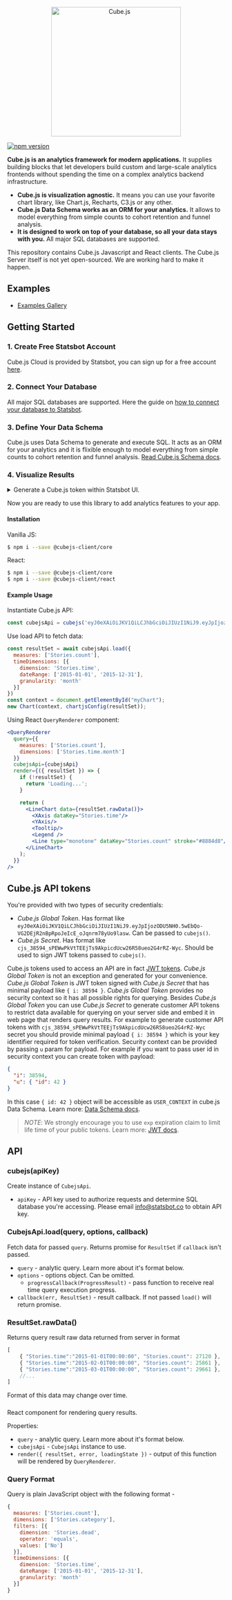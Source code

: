 
<p align="center"><a href="https://www.statsbot.co"><img src="https://i.imgur.com/zYHXm4o.png" alt="Cube.js" width="300px"></a></p>

[![npm version](https://badge.fury.io/js/%40cubejs-client%2Fcore.svg)](https://badge.fury.io/js/%40cubejs-client%2Fcore)

__Cube.js is an analytics framework for modern applications.__ It supplies building blocks that let developers build custom and large-scale analytics frontends without spending the time on a complex analytics backend infrastructure. 

* __Cube.js is visualization agnostic.__ It means you can use your favorite chart library, like Chart.js, Recharts, C3.js or any other.
* __Cube.js Data Schema works as an ORM for your analytics.__ It allows to model everything from simple counts to cohort retention and funnel analysis.
* __It is designed to work on top of your database, so all your data stays with you.__ All major SQL databases are supported.

This repository contains Cube.js Javascript and React clients. The Cube.js Server itself is not yet open-sourced. We are working hard to make it happen.



## Examples

- [Examples Gallery](https://statsbotco.github.io/cubejs-client/)

## Getting Started

### 1. Create Free Statsbot Account
Cube.js Cloud is provided by Statsbot, you can sign up for a free account [here](https://statsbot.co/sign-up?cubejs=true).

### 2. Connect Your Database
All major SQL databases are supported. Here the guide on [how to connect your database to Statsbot](http://help.statsbot.co/how-to-connect-database-to-statsbot/how-to-connect-your-database-to-statsbot).

### 3. Define Your Data Schema
Cube.js uses Data Schema to generate and execute SQL. It acts as an ORM for your analytics and it is flixible enough to model everything from simple counts to cohort retention and funnel analysis. [Read Cube.js Schema docs](https://statsbot.co/docs/getting-started-cubejs).

### 4. Visualize Results
<Details>
<Summary>Generate a Cube.js token within Statsbot UI.</Summary>
1. Go to Data Sources  <br />
2. Click Edit next to your database <br />
3. Select Cube.js API <br />
</Details>

Now you are ready to use this library to add analytics features to your app.
#### Installation

Vanilla JS:
```bash
$ npm i --save @cubejs-client/core
```

React:

```bash
$ npm i --save @cubejs-client/core
$ npm i --save @cubejs-client/react
```

#### Example Usage

Instantiate Cube.js API:

```js
const cubejsApi = cubejs('eyJ0eXAiOiJKV1QiLCJhbGciOiJIUzI1NiJ9.eyJpIjozODU5NH0.5wEbQo-VG2DEjR2nBpRpoJeIcE_oJqnrm78yUo9lasw');
```

Use load API to fetch data:

```js
const resultSet = await cubejsApi.load({
  measures: ['Stories.count'],
  timeDimensions: [{
    dimension: 'Stories.time',
    dateRange: ['2015-01-01', '2015-12-31'],
    granularity: 'month'
  }]
})
const context = document.getElementById("myChart");
new Chart(context, chartjsConfig(resultSet));
```

Using React `QueryRenderer` component:

```jsx
<QueryRenderer 
  query={{
    measures: ['Stories.count'],
    dimensions: ['Stories.time.month']
  }} 
  cubejsApi={cubejsApi} 
  render={({ resultSet }) => {
    if (!resultSet) {
      return 'Loading...';
    }

    return (
      <LineChart data={resultSet.rawData()}>
        <XAxis dataKey="Stories.time"/>
        <YAxis/>
        <Tooltip/>
        <Legend />
        <Line type="monotone" dataKey="Stories.count" stroke="#8884d8"/>
      </LineChart>
    );
  }}
/>
```

## Cube.js API tokens

You're provided with two types of security credentials:
- *Cube.js Global Token*. Has format like `eyJ0eXAiOiJKV1QiLCJhbGciOiJIUzI1NiJ9.eyJpIjozODU5NH0.5wEbQo-VG2DEjR2nBpRpoJeIcE_oJqnrm78yUo9lasw`. Can be passed to `cubejs()`.
- *Cube.js Secret*. Has format like `cjs_38594_sPEWwPkVtTEEjTs9AkpicdUcw26R58ueo2G4rRZ-Wyc`. Should be used to sign JWT tokens passed to `cubejs()`.

Cube.js tokens used to access an API are in fact [JWT tokens](https://jwt.io/).
*Cube.js Global Token* is not an exception and generated for your convenience.
*Cube.js Global Token* is JWT token signed with *Cube.js Secret* that has minimal payload like `{ i: 38594 }`.
*Cube.js Global Token* provides no security context so it has all possible rights for querying.
Besides *Cube.js Global Token* you can use *Cube.js Secret* to generate customer API tokens to restrict data available for querying on your server side and embed it in web page that renders query results.
For example to generate customer API tokens with `cjs_38594_sPEWwPkVtTEEjTs9AkpicdUcw26R58ueo2G4rRZ-Wyc` secret you should provide minimal payload `{ i: 38594 }` which is your key identifier required for token verification.
Security context can be provided by passing `u` param for payload.
For example if you want to pass user id in security context you can create token with payload:
```json
{
  "i": 38594,
  "u": { "id": 42 }
}
```

In this case `{ id: 42 }` object will be accessible as `USER_CONTEXT` in cube.js Data Schema.
Learn more: [Data Schema docs](https://statsbot.co/docs/cube#context-variables-user-context).

> *NOTE*: We strongly encourage you to use `exp` expiration claim to limit life time of your public tokens.
> Learn more: [JWT docs](https://github.com/auth0/node-jsonwebtoken#token-expiration-exp-claim).

## API

### cubejs(apiKey)

Create instance of `CubejsApi`.

- `apiKey` - API key used to authorize requests and determine SQL database you're accessing. Please email info@statsbot.co to obtain API key.

### CubejsApi.load(query, options, callback)

Fetch data for passed `query`. Returns promise for `ResultSet` if `callback` isn't passed.

* `query` - analytic query. Learn more about it's format below.
* `options` - options object. Can be omitted.
    * `progressCallback(ProgressResult)` - pass function to receive real time query execution progress.
* `callback(err, ResultSet)` - result callback. If not passed `load()` will return promise.

### ResultSet.rawData()

Returns query result raw data returned from server in format

```js
[
    { "Stories.time":"2015-01-01T00:00:00", "Stories.count": 27120 },
    { "Stories.time":"2015-02-01T00:00:00", "Stories.count": 25861 },
    { "Stories.time":"2015-03-01T00:00:00", "Stories.count": 29661 },
    //...
]
```

Format of this data may change over time.

### <QueryRenderer />

React component for rendering query results.

Properties:

- `query` - analytic query. Learn more about it's format below.
- `cubejsApi` - `CubejsApi` instance to use.
- `render({ resultSet, error, loadingState })` - output of this function will be rendered by `QueryRenderer`.

### Query Format

Query is plain JavaScript object with the following format -

```js
{
  measures: ['Stories.count'],
  dimensions: ['Stories.category'],
  filters: [{
    dimension: 'Stories.dead',
    operator: 'equals',
    values: ['No']
  }],
  timeDimensions: [{
    dimension: 'Stories.time',
    dateRange: ['2015-01-01', '2015-12-31'],
    granularity: 'month'
  }]
}
```
